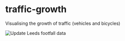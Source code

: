 # traffic-growth
Visualising the growth of traffic (vehicles and bicycles)

![Update Leeds footfall data](https://github.com/odileeds/traffic-growth/workflows/Update%20Leeds%20footfall%20data/badge.svg)
